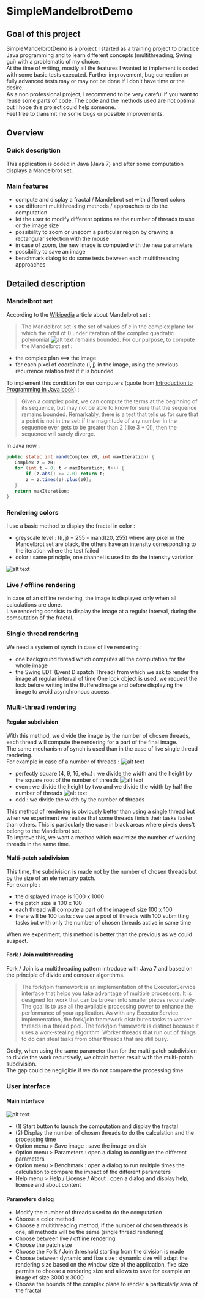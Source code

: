 SimpleMandelbrotDemo
====================

## Goal of this project
SimpleMandelbrotDemo is a project I started as a training project to practice Java programming and to learn different concepts (multithreading, Swing gui) with a problematic of my choice.  
At the time of writing, mostly all the features I wanted to implement is coded with some basic tests executed. Further improvement, bug correction or fully advanced tests may or may not be done if I don't have time or the desire.  
As a non professional project, I recommend to be very careful if you want to reuse some parts of code. The code and the methods used are not optimal but I hope this project could help someone.  
Feel free to transmit me some bugs or possible improvements.

## Overview
### Quick description
This application is coded in Java (Java 7) and after some computation displays a Mandelbrot set.

### Main features
- compute and display a fractal / Mandelbrot set with different colors
- use different multithreading methods / approaches to do the computation
- let the user to modify different options as the number of threads to use or the image size
- possibility to zoom or unzoom a particular region by drawing a rectangular selection with the mouse
- in case of zoom, the new image is computed with the new parameters
- possibility to save an image
- benchmark dialog to do some tests between each multithreading approaches

## Detailed description
### Mandelbrot set
According to the [Wikipedia](https://en.wikipedia.org/wiki/Mandelbrot_set) article about Mandelbrot set :
> The Mandelbrot set is the set of values of c in the complex plane for which the orbit of 0 under iteration of the complex quadratic polynomial 
> ![alt text](https://upload.wikimedia.org/math/5/a/d/5adf5f6cc8f7e30a1fdb1c37bbb785c3.png "Mandelbrot sequence") 
> remains bounded.
For our purpose, to compute the Mandelbrot set :
- the complex plan <==> the image
- for each pixel of coordinate (i, j) in the image, using the previous recurrence relation test if it is bounded  

To implement this condition for our computers (quote from [Introduction to Programming in Java book](http://introcs.cs.princeton.edu/java/32class/)) :
> Given a complex point, we can compute the terms at the beginning of its sequence, but may not be able to know for sure that the sequence remains bounded. 
> Remarkably, there is a test that tells us for sure that a point is not in the set: if the magnitude of any number in the sequence ever gets to be greater than 2 (like 3 + 0i), then the sequence will surely diverge.  

In Java now :
```Java
public static int mand(Complex z0, int maxIteration) { 
   Complex z = z0; 
   for (int t = 0; t < maxIteration; t++) { 
       if (z.abs() >= 2.0) return t; 
       z = z.times(z).plus(z0); 
   }   
   return maxIteration; 
} 
```

### Rendering colors
I use a basic method to display the fractal in color :
- greyscale level : I(i, j) = 255 - mand(z0, 255) where any pixel in the Mandelbrot set are black, the others have an intensity corresponding to the iteration where the test failed
- color : same principle, one channel is used to do the intensity variation

![alt text](https://github.com/catree/SimpleMandelbrotDemo/blob/master/SimpleMandelbrotDemo/Mandelbrot.png "Mandelbrot picture")

### Live / offline rendering
In case of an offline rendering, the image is displayed only when all calculations are done.  
Live rendering consists to display the image at a regular interval, during the computation of the fractal.  

### Single thread rendering
We need a system of synch in case of live rendering : 
- one background thread which computes all the computation for the whole image
- the Swing EDT (Event Dispatch Thread) from which we ask to render the image at regular interval of time
One lock object is used, we request the lock before writing in the BufferedImage and before displaying the image to avoid asynchronous access.

### Multi-thread rendering
#### Regular subdivision
With this method, we divide the image by the number of chosen threads, each thread will compute the rendering for a part of the final image.  
The same mechanism of synch is used than in the case of live single thread rendering.  
For example in case of a number of threads :
![alt text](https://github.com/catree/SimpleMandelbrotDemo/blob/master/SimpleMandelbrotDemo/MandelbrotThread1.png "Regular subdivision, perfect square number of threads")
- perfectly square (4, 9, 16, etc.) : we divide the width and the height by the square root of the number of threads
![alt text](https://github.com/catree/SimpleMandelbrotDemo/blob/master/SimpleMandelbrotDemo/MandelbrotThread2.png "Regular subdivision, even number of threads")
- even : we divide the height by two and we divide the width by half the number of threads
![alt text](https://github.com/catree/SimpleMandelbrotDemo/blob/master/SimpleMandelbrotDemo/MandelbrotThread3.png "Regular subdivision, odd number of threads")
- odd : we divide the width by the number of threads  
 
 This method of rendering is obviously better than using a single thread but when we experiment we realize that some threads finish their tasks faster than others. 
 This is particularly the case in black areas where pixels does't belong to the Mandelbrot set.  
 To improve this, we want a method which maximize the number of working threads in the same time.  
 
#### Multi-patch subdivision
This time, the subdivision is made not by the number of chosen threads but by the size of an elementary patch.  
For example : 
- the displayed image is 1000 x 1000
- the patch size is 100 x 100
- each thread will compute a part of the image of size 100 x 100
- there will be 100 tasks : we use a pool of threads with 100 submitting tasks but with only the number of chosen threads active in same time  
 
When we experiment, this method is better than the previous as we could suspect.
 
#### Fork / Join multithreading
Fork / Join is a multithreading pattern introduce with Java 7 and based on the principle of divide and conquer algorithms.
> The fork/join framework is an implementation of the ExecutorService interface that helps you take advantage of multiple processors.
> It is designed for work that can be broken into smaller pieces recursively. The goal is to use all the available processing power to enhance the performance of your application.
> As with any ExecutorService implementation, the fork/join framework distributes tasks to worker threads in a thread pool.
> The fork/join framework is distinct because it uses a work-stealing algorithm. Worker threads that run out of things to do can steal tasks from other threads that are still busy.  

Oddly, when using the same parameter than for the multi-patch subdivision to divide the work recursively, we obtain better result with the multi-patch subdivision.  
The gap could be negligible if we do not compare the processing time.

### User interface
#### Main interface
![alt text](https://github.com/catree/SimpleMandelbrotDemo/blob/master/SimpleMandelbrotDemo/SimpleMandelbrotDemo.png "Main interface")
- (1) Start button to launch the computation and display the fractal
- (2) Display the number of chosen threads to do the calculation and the processing time
- Option menu > Save image : save the image on disk
- Option menu > Parameters : open a dialog to configure the different parameters
- Option menu > Benchmark : open a dialog to run multiple times the calculation to compare the impact of the different parameters
- Help menu > Help / License / About : open a dialog and display help, license and about content

#### Parameters dialog
- Modify the number of threads used to do the computation
- Choose a color method
- Choose a multithreading method, if the number of chosen threads is one, all methods will be the same (single thread rendering)
- Choose between live / offline rendering
- Choose the patch size
- Choose the Fork / Join threshold starting from the division is made
- Choose between dynamic and fixe size : dynamic size will adapt the rendering size based on the window size of the application, fixe size permits to choose a rendering size and allows to save for example an image of size 3000 x 3000
- Choose the bounds of the complex plane to render a particularly area of the fractal